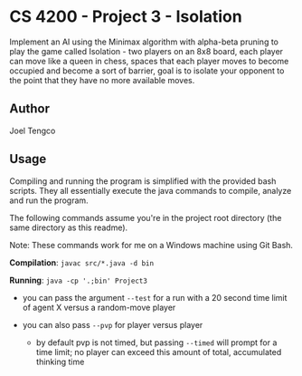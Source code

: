 # CS 4200 - Project 3 - Isolation

Implement an AI using the Minimax algorithm with alpha-beta pruning to play the game called Isolation - two players on an 8x8 board, each player can move like a queen in chess, spaces that each player moves to become occupied and become a sort of barrier, goal is to isolate your opponent to the point that they have no more available moves.

## Author

Joel Tengco

## Usage

Compiling and running the program is simplified with the provided bash scripts. They all essentially execute the java commands to compile, analyze and run the program.

The following commands assume you're in the project root directory (the same directory as this readme).

Note: These commands work for me on a Windows machine using Git Bash.

**Compilation**: `javac src/*.java -d bin`

**Running**: `java -cp '.;bin' Project3`

- you can pass the argument `--test` for a run with a 20 second time limit of agent X versus a random-move player

- you can also pass `--pvp` for player versus player

  - by default pvp is not timed, but passing `--timed` will prompt for a time limit; no player can exceed this amount of total, accumulated thinking time
